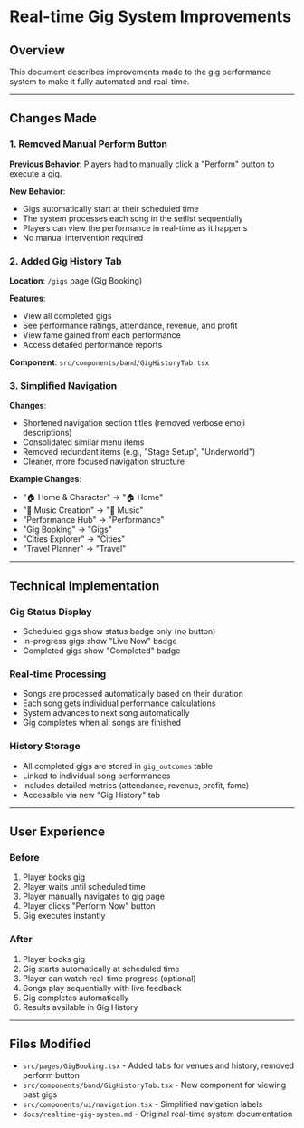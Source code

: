 # Real-time Gig System Improvements

## Overview
This document describes improvements made to the gig performance system to make it fully automated and real-time.

---

## Changes Made

### 1. Removed Manual Perform Button
**Previous Behavior**: Players had to manually click a "Perform" button to execute a gig.

**New Behavior**: 
- Gigs automatically start at their scheduled time
- The system processes each song in the setlist sequentially
- Players can view the performance in real-time as it happens
- No manual intervention required

### 2. Added Gig History Tab
**Location**: `/gigs` page (Gig Booking)

**Features**:
- View all completed gigs
- See performance ratings, attendance, revenue, and profit
- View fame gained from each performance
- Access detailed performance reports

**Component**: `src/components/band/GigHistoryTab.tsx`

### 3. Simplified Navigation
**Changes**:
- Shortened navigation section titles (removed verbose emoji descriptions)
- Consolidated similar menu items
- Removed redundant items (e.g., "Stage Setup", "Underworld")
- Cleaner, more focused navigation structure

**Example Changes**:
- "🏠 Home & Character" → "🏠 Home"
- "🎵 Music Creation" → "🎵 Music"
- "Performance Hub" → "Performance"
- "Gig Booking" → "Gigs"
- "Cities Explorer" → "Cities"
- "Travel Planner" → "Travel"

---

## Technical Implementation

### Gig Status Display
- Scheduled gigs show status badge only (no button)
- In-progress gigs show "Live Now" badge
- Completed gigs show "Completed" badge

### Real-time Processing
- Songs are processed automatically based on their duration
- Each song gets individual performance calculations
- System advances to next song automatically
- Gig completes when all songs are finished

### History Storage
- All completed gigs are stored in `gig_outcomes` table
- Linked to individual song performances
- Includes detailed metrics (attendance, revenue, profit, fame)
- Accessible via new "Gig History" tab

---

## User Experience

### Before
1. Player books gig
2. Player waits until scheduled time
3. Player manually navigates to gig page
4. Player clicks "Perform Now" button
5. Gig executes instantly

### After
1. Player books gig
2. Gig starts automatically at scheduled time
3. Player can watch real-time progress (optional)
4. Songs play sequentially with live feedback
5. Gig completes automatically
6. Results available in Gig History

---

## Files Modified
- `src/pages/GigBooking.tsx` - Added tabs for venues and history, removed perform button
- `src/components/band/GigHistoryTab.tsx` - New component for viewing past gigs
- `src/components/ui/navigation.tsx` - Simplified navigation labels
- `docs/realtime-gig-system.md` - Original real-time system documentation

